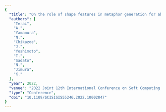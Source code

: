 ```yaml
---
{
  "title": "On the role of shape features in metaphor generation for abstract images",
  "authors": [
    "Terai",
    "A.",
    "Yamamura",
    "N.",
    "Chikazoe",
    "J.",
    "Yoshimoto",
    "T.",
    "Sadato",
    "N.",
    "Jimura",
    "K."
  ],
  "year": 2022,
  "venue": "2022 Joint 12th International Conference on Soft Computing and Intelligent Systems and 23rd International Symposium on Advanced Intelligent Systems (SCIS&ISIS)",
  "type": "Conference",
  "doi": "10.1109/SCISISIS55246.2022.10002047"
}
---
```

